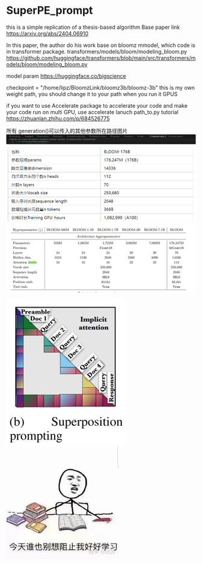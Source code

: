 # SuperPE_prompt

this is a simple replication of a thesis-based algorithm
Base paper link https://arxiv.org/abs/2404.06910

In this paper, the author do his work base on bloomz mmodel, which code is in transformer package.  transformers/models/bloom/modeling_bloom.py   https://github.com/huggingface/transformers/blob/main/src/transformers/models/bloom/modeling_bloom.py

model param  https://huggingface.co/bigscience

checkpoint = "/home/lipz/BloomzLink/bloomz3b/bloomz-3b"    this is my own weight path, you should change it to your path when you run it GPUS

if you want to use Accelerate package to accelerate your code and make your code run on multi GPU, use accelerate lanuch path_to.py  tutorial https://zhuanlan.zhihu.com/p/684526775


所有 generation()可以传入的其他参数所在路径图片
![alt text](/pic/generation_config.png)
![alt text](/pic/model_info.png)
![alt text](/pic/model_info2.png)

![alt text](/pic/attention_matrix.png)
![alt text](/pic/image.png)
